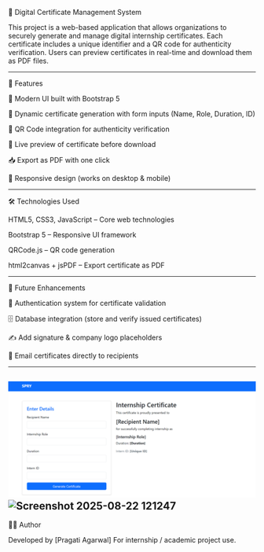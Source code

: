 📜 Digital Certificate Management System

This project is a web-based application that allows organizations to securely generate and manage digital internship certificates.
Each certificate includes a unique identifier and a QR code for authenticity verification. Users can preview certificates in real-time and download them as PDF files.

---

🚀 Features

🎨 Modern UI built with Bootstrap 5

📝 Dynamic certificate generation with form inputs (Name, Role, Duration, ID)

📲 QR Code integration for authenticity verification

👀 Live preview of certificate before download

📥 Export as PDF with one click

📱 Responsive design (works on desktop & mobile)

---

🛠️ Technologies Used

HTML5, CSS3, JavaScript – Core web technologies

Bootstrap 5 – Responsive UI framework

QRCode.js – QR code generation

html2canvas + jsPDF – Export certificate as PDF

---

🎯 Future Enhancements

🔐 Authentication system for certificate validation

🗄️ Database integration (store and verify issued certificates)

✍️ Add signature & company logo placeholders

📧 Email certificates directly to recipients

---

![Screenshot 2025-08-22 121247](https://github.com/Pragati-a/Spry/blob/main/Certificate_generator/Screenshot%202025-08-31%20221259.png)
![Screenshot 2025-08-22 121247]()
---

👨‍💻 Author

Developed by [Pragati Agarwal]
For internship / academic project use.


